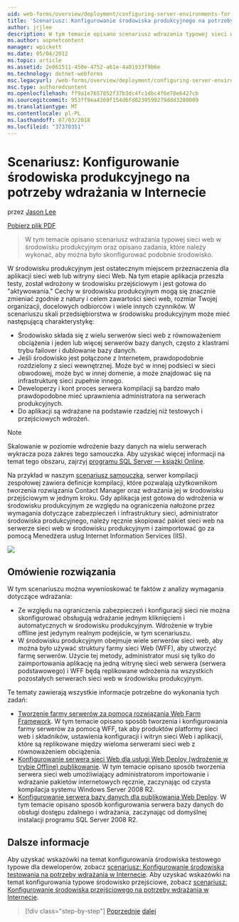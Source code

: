 ```yaml
---
uid: web-forms/overview/deployment/configuring-server-environments-for-web-deployment/scenario-configuring-a-production-environment-for-web-deployment
title: 'Scenariusz: Konfigurowanie środowiska produkcyjnego na potrzeby wdrażania w Internecie | Dokumentacja firmy Microsoft'
author: jrjlee
description: W tym temacie opisano scenariusz wdrażania typowej sieci web w środowisku produkcyjnym i opisano zadania, które należy wykonać, aby skonfigurować podobny...
ms.author: aspnetcontent
manager: wpickett
ms.date: 05/04/2012
ms.topic: article
ms.assetid: 2e861511-450e-4752-a61e-4a01933f9b6e
ms.technology: dotnet-webforms
msc.legacyurl: /web-forms/overview/deployment/configuring-server-environments-for-web-deployment/scenario-configuring-a-production-environment-for-web-deployment
msc.type: authoredcontent
ms.openlocfilehash: ff9a1e7657852f37b3dc4fc1dbc4f6e78e6427cb
ms.sourcegitcommit: 953ff9ea4369f154d6fd0239599279ddd3280009
ms.translationtype: MT
ms.contentlocale: pl-PL
ms.lasthandoff: 07/03/2018
ms.locfileid: "37370351"
---
```

<a name="scenario-configuring-a-production-environment-for-web-deployment"></a>Scenariusz: Konfigurowanie środowiska produkcyjnego na potrzeby wdrażania w Internecie
====================
przez [Jason Lee](https://github.com/jrjlee)

[Pobierz plik PDF](https://msdnshared.blob.core.windows.net/media/MSDNBlogsFS/prod.evol.blogs.msdn.com/CommunityServer.Blogs.Components.WeblogFiles/00/00/00/63/56/8130.DeployingWebAppsInEnterpriseScenarios.pdf)

> W tym temacie opisano scenariusz wdrażania typowej sieci web w środowisku produkcyjnym oraz opisano zadania, które należy wykonać, aby można było skonfigurować podobnie środowisko.


W środowisku produkcyjnym jest ostatecznym miejscem przeznaczenia dla aplikacji sieci web lub witryny sieci Web. Na tym etapie aplikacja przeszła testy, został wdrożony w środowisku przejściowym i jest gotowa do "aktywowania." Cechy w środowisku produkcyjnym mogą się znacznie zmieniać zgodnie z natury i celem zawartości sieci web, rozmiar Twojej organizacji, docelowych odbiorców i wiele innych czynników. W scenariuszu skali przedsiębiorstwa w środowisku produkcyjnym może mieć następującą charakterystykę:

- Środowisko składa się z wielu serwerów sieci web z równoważeniem obciążenia i jeden lub więcej serwerów bazy danych, często z klastrami trybu failover i dublowanie bazy danych.
- Jeśli środowisko jest połączone z Internetem, prawdopodobnie rozdzielony z sieci wewnętrznej. Może być w innej podsieci w sieci obwodowej, może być w innej domenie, a może znajdować się na infrastrukturę sieci zupełnie innego.
- Deweloperzy i kont proces serwera kompilacji są bardzo mało prawdopodobne mieć uprawnienia administratora na serwerach produkcyjnych.
- Do aplikacji są wdrażane na podstawie rzadziej niż testowych i przejściowych wdrożeń.

> [!NOTE]
> Skalowanie w poziomie wdrożenie bazy danych na wielu serwerach wykracza poza zakres tego samouczka. Aby uzyskać więcej informacji na temat tego obszaru, zajrzyj [programu SQL Server — książki Online](https://technet.microsoft.com/library/ms130214.aspx).


Na przykład w naszym [scenariusz samouczka](../deploying-web-applications-in-enterprise-scenarios/enterprise-web-deployment-scenario-overview.md), serwer kompilacji zespołowej zawiera definicje kompilacji, które pozwalają użytkownikom tworzenia rozwiązania Contact Manager oraz wdrażania jej w środowisku przejściowym w jednym kroku. Gdy aplikacja jest gotowa do wdrożenia w środowisku produkcyjnym ze względu na ograniczenia nałożone przez wymagania dotyczące zabezpieczeń i infrastruktury sieci, administrator środowiska produkcyjnego, należy ręcznie skopiować pakiet sieci web na serwerze sieci web w środowisku produkcyjnym i zaimportować go za pomocą Menedżera usług Internet Information Services (IIS).

![](scenario-configuring-a-production-environment-for-web-deployment/_static/image1.png)

## <a name="solution-overview"></a>Omówienie rozwiązania

W tym scenariuszu można wywnioskować te faktów z analizy wymagania dotyczące wdrażania:

- Ze względu na ograniczenia zabezpieczeń i konfiguracji sieci nie można skonfigurować obsługują wdrażanie jednym kliknięciem i automatycznych w środowisku produkcyjnym. Wdrożenie w trybie offline jest jedynym realnym podejście, w tym scenariuszu.
- W środowisku produkcyjnym obejmuje wiele serwerów sieci web, aby można było używać struktury farmy sieci Web (WFF), aby utworzyć farmę serwerów. Użycie tej metody, administrator musi się tylko do zaimportowania aplikację na jedną witrynę sieci web serwera (serwera podstawowego) i WFF będą replikowane wdrożenia na wszystkich pozostałych serwerach sieci web w środowisku produkcyjnym.

Te tematy zawierają wszystkie informacje potrzebne do wykonania tych zadań:

- [Tworzenie farmy serwerów za pomocą rozwiązania Web Farm Framework](configuring-a-database-server-for-web-deploy-publishing.md). W tym temacie opisano sposób tworzenia i konfigurowania farmy serwerów za pomocą WFF, tak aby produktów platformy sieci web i składników, ustawienia konfiguracji i witryn sieci Web i aplikacji, które są replikowane między wieloma serwerami sieci web z równoważeniem obciążenia.
- [Konfigurowanie serwera sieci Web dla usługi Web Deploy (wdrożenie w trybie Offline) publikowanie](configuring-a-web-server-for-web-deploy-publishing-offline-deployment.md). W tym temacie opisano sposób tworzenia serwera sieci web umożliwiający administratorom importowanie i wdrażanie pakietów internetowych ręcznie, zaczynając od czysta kompilacja systemu Windows Server 2008 R2.
- [Konfigurowanie serwera bazy danych dla publikowania Web Deploy](configuring-a-database-server-for-web-deploy-publishing.md). W tym temacie opisano sposób konfigurowania serwera bazy danych do obsługi dostępu zdalnego i wdrażania, zaczynając od domyślnej instalacji programu SQL Server 2008 R2.

## <a name="further-reading"></a>Dalsze informacje

Aby uzyskać wskazówki na temat konfigurowania środowiska testowego typowe dla deweloperów, zobacz [scenariusz: Konfigurowanie środowiska testowania na potrzeby wdrażania w Internecie](scenario-configuring-a-test-environment-for-web-deployment.md). Aby uzyskać wskazówki na temat konfigurowania typowe środowisko przejściowe, zobacz [scenariusz: Konfigurowanie środowiska przejściowego na potrzeby wdrażania w Internecie](scenario-configuring-a-staging-environment-for-web-deployment.md).

> [!div class="step-by-step"]
> [Poprzednie](scenario-configuring-a-staging-environment-for-web-deployment.md)
> [dalej](configuring-a-web-server-for-web-deploy-publishing-remote-agent.md)

